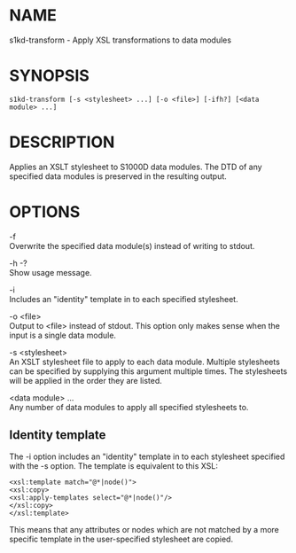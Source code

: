 NAME
====

s1kd-transform - Apply XSL transformations to data modules

SYNOPSIS
========

    s1kd-transform [-s <stylesheet> ...] [-o <file>] [-ifh?] [<data module> ...]

DESCRIPTION
===========

Applies an XSLT stylesheet to S1000D data modules. The DTD of any specified data modules is preserved in the resulting output.

OPTIONS
=======

-f  
Overwrite the specified data module(s) instead of writing to stdout.

-h -?  
Show usage message.

-i  
Includes an "identity" template in to each specified stylesheet.

-o &lt;file&gt;  
Output to &lt;file&gt; instead of stdout. This option only makes sense when the input is a single data module.

-s &lt;stylesheet&gt;  
An XSLT stylesheet file to apply to each data module. Multiple stylesheets can be specified by supplying this argument multiple times. The stylesheets will be applied in the order they are listed.

&lt;data module&gt; ...  
Any number of data modules to apply all specified stylesheets to.

Identity template
-----------------

The -i option includes an "identity" template in to each stylesheet specified with the -s option. The template is equivalent to this XSL:

    <xsl:template match="@*|node()">
    <xsl:copy>
    <xsl:apply-templates select="@*|node()"/>
    </xsl:copy>
    </xsl:template>

This means that any attributes or nodes which are not matched by a more specific template in the user-specified stylesheet are copied.
